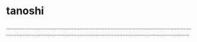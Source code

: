 # tanoshi

.......................................................................................................................................................................................................................................................